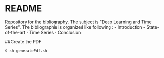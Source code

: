 # README

Repository for the bibliography. The subject is "Deep Learning and Time Series".
The bibliographie is organized like following :
	- Introduction
    - State-of-the-art
    - Time Series
    - Conclusion

##Create the PDF
```sh
$ sh generatePdf.sh
```
